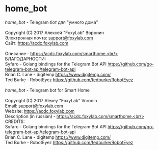# home_bot
<i>home_bot</i> - Telegram бот для "умного дома"<br/><br/>
Copyright (C) 2017 Алексей "FoxyLab" Воронин<br/>
Электронная почта:    support@foxylab.com<br/>
Сайт:  https://acdc.foxylab.com<br/><br/>
Описание - https://acdc.foxylab.com/smarthome.<br/><br/>
БЛАГОДАРНОСТИ:<br/>
Syfaro - Golang bindings for the Telegram Bot API https://github.com/go-telegram-bot-api/telegram-bot-api<br/>
Brian C. Lane - digitemp https://www.digitemp.com/<br/>
Ted Burke - RobotEyez https://github.com/tedburke/RobotEyez<br/><br/>
<i>home_bot</i> - Telegram bot for Smart Home<br/><br/>
Copyright (C) 2017 Alexey "FoxyLab" Voronin<br/>
Email:    support@foxylab.com<br/>
Website:  https://acdc.foxylab.com<br/>
Description (in russian) - https://acdc.foxylab.com/smarthome.<br/><br/>
CREDITS:<br/>
Syfaro - Golang bindings for the Telegram Bot API https://github.com/go-telegram-bot-api/telegram-bot-api<br/>
Brian C. Lane - digitemp https://www.digitemp.com/<br/>
Ted Burke - RobotEyez https://github.com/tedburke/RobotEyez

